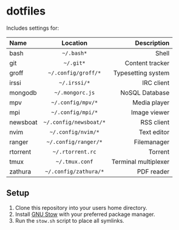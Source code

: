 # dotfiles

Includes settings for:

| Name     |        Location        |          Description |
| :------- | :--------------------: | -------------------: |
| bash     |       `~/.bash*`       |                Shell |
| git      |       `~/.git*`        |      Content tracker |
| groff    |  `~/.config/groff/*`   |   Typesetting system |
| irssi    |      `~/.irssi/*`      |           IRC client |
| mongodb  |    `~/.mongorc.js`     |       NoSQL Database |
| mpv      |   `~/.config/mpv/*`    |         Media player |
| mpi      |   `~/.config/mpi/*`    |         Image viewer |
| newsboat | `~/.config/newsboat/*` |           RSS client |
| nvim     |   `~/.config/nvim/*`   |          Text editor |
| ranger   |  `~/.config/ranger/*`  |          Filemanager |
| rtorrent |    `~/.rtorrent.rc`    |              Torrent |
| tmux     |     `~/.tmux.conf`     | Terminal multiplexer |
| zathura  | `~/.config/zathura/*`  |           PDF reader |

## Setup

1. Clone this repository into your users home directory.
2. Install [GNU Stow](https://www.gnu.org/software/stow/) with your preferred package
   manager.
3. Run the `stow.sh` script to place all symlinks.
